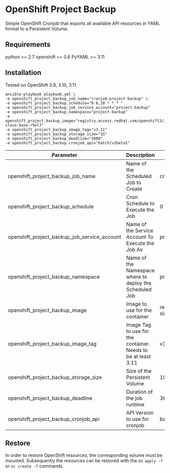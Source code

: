 # OpenShift Project Backup
Simple OpenShift Cronjob that exports all available API resources in YAML format to a Persistent Volume.

## Requirements
python >= 2.7
openshift >= 0.6
PyYAML >= 3.11

## Installation
Tested on OpenShift 3.9, 3.10, 3.11

```
ansible-playbook playbook.yml \
-e openshift_project_backup_job_name="cronjob-project-backup" \
-e openshift_project_backup_schedule="0 6,18 * * * "
-e openshift_project_backup_job_service_account="project-backup"
-e openshift_project_backup_namespace="project-backup"
-e openshift_project_backup_image="registry.access.redhat.com/openshift3/jenkins-slave-base-rhel7"
-e openshift_project_backup_image_tag="v3.11"
-e openshift_project_backup_storage_size="1G"
-e openshift_project_backup_deadline="3600"
-e openshift_project_backup_cronjob_api="batch/v1beta1"

```

| Parameter  | Description | Defaults |
| ------------- | ------------- | ------------- |
| openshift_project_backup_job_name | Name of the Scheduled Job to Create | cronjob-project-backup |
| openshift_project_backup_schedule | Cron Schedule to Execute the Job | 0 6,18 * * * |
| openshift_project_backup_job_service_account | Name of the Service Account To Execute the Job As | project-backup |
| openshift_project_backup_namespace | Name of the Namespace where to deploy the Scheduled Job | project-backup |
| openshift_project_backup_image | Image to use for the container | registry.access.redhat.com/openshift3/jenkins-slave-base-rhel7 |
| openshift_project_backup_image_tag | Image Tag to use for the container. Needs to be at least 3.11  | v3.11 |
| openshift_project_backup_storage_size | Size of the Persistent Volume  | 1G |
| openshift_project_backup_deadline | Duration of the job runtime  | 3600 |
| openshift_project_backup_cronjob_api | API Version to use for cronjob | batch/v1beta1 |

## Restore
In order to restore OpenShift resources, the corresponding volume must be mounted. Subsequently the resources can be restored with the oc `apply -f` or `oc create -f` commands.
